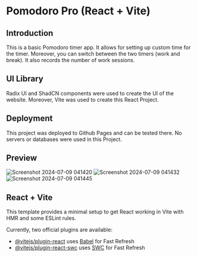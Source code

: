 # Pomodoro Pro (React + Vite)


## Introduction

This is a basic Pomodoro timer app. It allows for setting up custom time for the timer. Moreover, you can switch between the two timers (work and break). It also records the number of work sessions.

## UI Library

Radix UI and ShadCN components were used to create the UI of the website. Moreover, Vite was used to create this React Project.

## Deployment

This project was deployed to Github Pages and can be tested there. No servers or databases were used in this Project.

## Preview
![Screenshot 2024-07-09 041420](https://github.com/HasanYahya101/PomodoroPro-Vite/assets/118683092/5fe0c582-d6f5-4686-a1a0-82a05e215cc9)
![Screenshot 2024-07-09 041432](https://github.com/HasanYahya101/PomodoroPro-Vite/assets/118683092/0124513f-62ee-41fc-9f6a-153760911c2c)
![Screenshot 2024-07-09 041445](https://github.com/HasanYahya101/PomodoroPro-Vite/assets/118683092/2c2a4ba7-9a48-465e-9a7d-91f5c1e301f0)


## React + Vite

This template provides a minimal setup to get React working in Vite with HMR and some ESLint rules.

Currently, two official plugins are available:

- [@vitejs/plugin-react](https://github.com/vitejs/vite-plugin-react/blob/main/packages/plugin-react/README.md) uses [Babel](https://babeljs.io/) for Fast Refresh
- [@vitejs/plugin-react-swc](https://github.com/vitejs/vite-plugin-react-swc) uses [SWC](https://swc.rs/) for Fast Refresh
